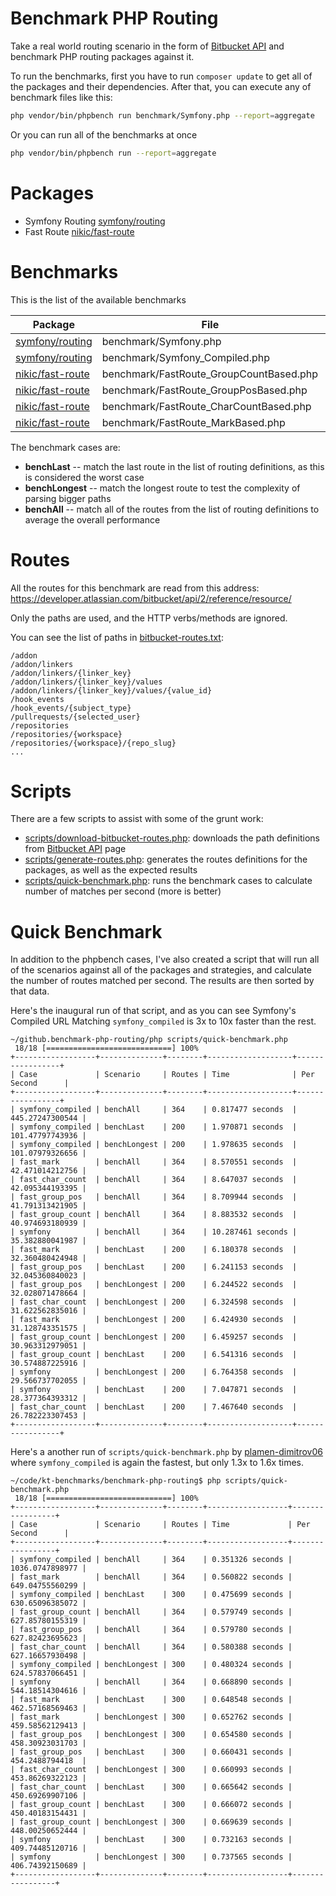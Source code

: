 # Benchmark PHP Routing

Take a real world routing scenario in the form of [Bitbucket API](https://developer.atlassian.com/bitbucket/api/2/reference/resource/) and benchmark PHP routing packages against it.

To run the benchmarks, first you have to run `composer update` to get all of the
packages and their dependencies. After that, you can execute any of benchmark
files like this:
```sh
php vendor/bin/phpbench run benchmark/Symfony.php --report=aggregate
```
Or you can run all of the benchmarks at once
```sh
php vendor/bin/phpbench run --report=aggregate
```

# Packages

* Symfony Routing [symfony/routing](https://github.com/symfony/routing)
* Fast Route [nikic/fast-route](https://github.com/nikic/fast-route)

# Benchmarks

This is the list of the available benchmarks

| Package | File | Strategy |
|---------|------|----------|
| [symfony/routing](https://github.com/symfony/routing) | benchmark/Symfony.php | `Symfony\Component\Routing\Matcher\UrlMatcher` |
| [symfony/routing](https://github.com/symfony/routing) | benchmark/Symfony_Compiled.php | `Symfony\Component\Routing\Matcher\CompiledUrlMatcher` |
| [nikic/fast-route](https://github.com/nikic/fast-route) | benchmark/FastRoute_GroupCountBased.php | `FastRoute\Dispatcher\GroupCountBased` |
| [nikic/fast-route](https://github.com/nikic/fast-route) | benchmark/FastRoute_GroupPosBased.php | `FastRoute\Dispatcher\GroupPosBased` |
| [nikic/fast-route](https://github.com/nikic/fast-route) | benchmark/FastRoute_CharCountBased.php | `FastRoute\Dispatcher\CharCountBased` |
| [nikic/fast-route](https://github.com/nikic/fast-route) | benchmark/FastRoute_MarkBased.php | `FastRoute\Dispatcher\MarkBased` |

The benchmark cases are:

* **benchLast** -- match the last route in the list of routing definitions, as this is considered the worst case
* **benchLongest** -- match the longest route to test the complexity of parsing bigger paths
* **benchAll** -- match all of the routes from the list of routing definitions to average the overall performance

# Routes

All the routes for this benchmark are read from this address:
https://developer.atlassian.com/bitbucket/api/2/reference/resource/

Only the paths are used, and the HTTP verbs/methods are ignored.

You can see the list of paths in [bitbucket-routes.txt](bitbucket-routes.txt):

```
/addon
/addon/linkers
/addon/linkers/{linker_key}
/addon/linkers/{linker_key}/values
/addon/linkers/{linker_key}/values/{value_id}
/hook_events
/hook_events/{subject_type}
/pullrequests/{selected_user}
/repositories
/repositories/{workspace}
/repositories/{workspace}/{repo_slug}
...
```

# Scripts

There are a few scripts to assist with some of the grunt work:

* [scripts/download-bitbucket-routes.php](scripts/download-bitbucket-routes.php):
	downloads the path definitions from [Bitbucket API](https://developer.atlassian.com/bitbucket/api/2/reference/resource/) page
* [scripts/generate-routes.php](scripts/generate-routes.php):
	generates the routes definitions for the packages, as well as the expected results
* [scripts/quick-benchmark.php](scripts/quick-benchmark.php):
	runs the benchmark cases to calculate number of matches per second (more is better)

# Quick Benchmark

In addition to the phpbench cases, I've also created a script that will run all
of the scenarios against all of the packages and strategies, and calculate the
number of routes matched per second. The results are then sorted by that data.

Here's the inaugural run of that script, and as you can see
Symfony's Compiled URL Matching `symfony_compiled` is 3x to
10x faster than the rest.

```
~/github.benchmark-php-routing/php scripts/quick-benchmark.php
 18/18 [============================] 100%
+------------------+--------------+--------+-------------------+-----------------+
| Case             | Scenario     | Routes | Time              | Per Second      |
+------------------+--------------+--------+-------------------+-----------------+
| symfony_compiled | benchAll     | 364    | 0.817477 seconds  | 445.27247300544 |
| symfony_compiled | benchLast    | 200    | 1.970871 seconds  | 101.47797743936 |
| symfony_compiled | benchLongest | 200    | 1.978635 seconds  | 101.07979326656 |
| fast_mark        | benchAll     | 364    | 8.570551 seconds  | 42.471014212756 |
| fast_char_count  | benchAll     | 364    | 8.647037 seconds  | 42.095344193395 |
| fast_group_pos   | benchAll     | 364    | 8.709944 seconds  | 41.791313421905 |
| fast_group_count | benchAll     | 364    | 8.883532 seconds  | 40.974693180939 |
| symfony          | benchAll     | 364    | 10.287461 seconds | 35.382880041987 |
| fast_mark        | benchLast    | 200    | 6.180378 seconds  | 32.360480424948 |
| fast_group_pos   | benchLast    | 200    | 6.241153 seconds  | 32.045360840023 |
| fast_group_pos   | benchLongest | 200    | 6.244522 seconds  | 32.028071478664 |
| fast_char_count  | benchLongest | 200    | 6.324598 seconds  | 31.622562835016 |
| fast_mark        | benchLongest | 200    | 6.424930 seconds  | 31.128743351575 |
| fast_group_count | benchLongest | 200    | 6.459257 seconds  | 30.963312979051 |
| fast_group_count | benchLast    | 200    | 6.541316 seconds  | 30.574887225916 |
| symfony          | benchLongest | 200    | 6.764358 seconds  | 29.566737702055 |
| symfony          | benchLast    | 200    | 7.047871 seconds  | 28.377364393312 |
| fast_char_count  | benchLast    | 200    | 7.467640 seconds  | 26.782223307453 |
+------------------+--------------+--------+-------------------+-----------------+
```

Here's a another run of `scripts/quick-benchmark.php` by [plamen-dimitrov06](https://github.com/plamen-dimitrov06)
where `symfony_compiled` is again the fastest, but only 1.3x to 1.6x times.

```
~/code/kt-benchmarks/benchmark-php-routing$ php scripts/quick-benchmark.php
 18/18 [============================] 100%
+------------------+--------------+--------+------------------+-----------------+
| Case             | Scenario     | Routes | Time             | Per Second      |
+------------------+--------------+--------+------------------+-----------------+
| symfony_compiled | benchAll     | 364    | 0.351326 seconds | 1036.0747898977 |
| fast_mark        | benchAll     | 364    | 0.560822 seconds | 649.04755560299 |
| symfony_compiled | benchLast    | 300    | 0.475699 seconds | 630.65096385072 |
| fast_group_count | benchAll     | 364    | 0.579749 seconds | 627.85780155319 |
| fast_group_pos   | benchAll     | 364    | 0.579780 seconds | 627.82423695623 |
| fast_char_count  | benchAll     | 364    | 0.580388 seconds | 627.16657930498 |
| symfony_compiled | benchLongest | 300    | 0.480324 seconds | 624.57837066451 |
| symfony          | benchAll     | 364    | 0.668890 seconds | 544.18514304616 |
| fast_mark        | benchLast    | 300    | 0.648548 seconds | 462.57168569463 |
| fast_mark        | benchLongest | 300    | 0.652762 seconds | 459.58562129413 |
| fast_group_pos   | benchLongest | 300    | 0.654580 seconds | 458.30923031703 |
| fast_group_pos   | benchLast    | 300    | 0.660431 seconds | 454.2488794418  |
| fast_char_count  | benchLongest | 300    | 0.660993 seconds | 453.86269322123 |
| fast_char_count  | benchLast    | 300    | 0.665642 seconds | 450.69269907106 |
| fast_group_count | benchLast    | 300    | 0.666072 seconds | 450.40183154431 |
| fast_group_count | benchLongest | 300    | 0.669639 seconds | 448.00250652444 |
| symfony          | benchLast    | 300    | 0.732163 seconds | 409.74485120716 |
| symfony          | benchLongest | 300    | 0.737565 seconds | 406.74392150689 |
+------------------+--------------+--------+------------------+-----------------+
```
